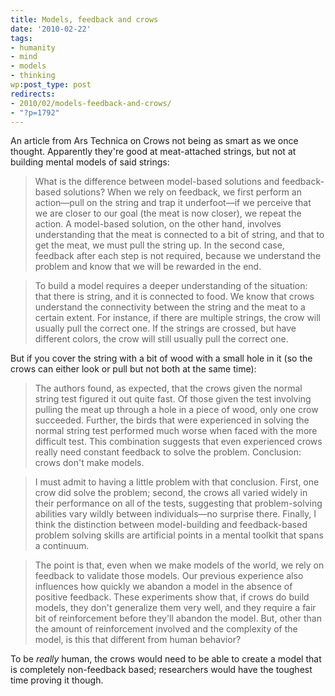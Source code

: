 ```yaml
---
title: Models, feedback and crows
date: '2010-02-22'
tags:
- humanity
- mind
- models
- thinking
wp:post_type: post
redirects:
- 2010/02/models-feedback-and-crows/
- "?p=1792"
---
```


An article from Ars Technica on Crows not being as smart as we once thought. Apparently they're good at meat-attached strings, but not at building mental models of said strings:

> What is the difference between model-based solutions and feedback-based solutions? When we rely on feedback, we first perform an action—pull on the string and trap it underfoot—if we perceive that we are closer to our goal (the meat is now closer), we repeat the action. A model-based solution, on the other hand, involves understanding that the meat is connected to a bit of string, and that to get the meat, we must pull the string up. In the second case, feedback after each step is not required, because we understand the problem and know that we will be rewarded in the end.

>

> To build a model requires a deeper understanding of the situation: that there is string, and it is connected to food. We know that crows understand the connectivity between the string and the meat to a certain extent. For instance, if there are multiple strings, the crow will usually pull the correct one. If the strings are crossed, but have different colors, the crow will still usually pull the correct one.

But if you cover the string with a bit of wood with a small hole in it (so the crows can either look or pull but not both at the same time):

> The authors found, as expected, that the crows given the normal string test figured it out quite fast. Of those given the test involving pulling the meat up through a hole in a piece of wood, only one crow succeeded. Further, the birds that were experienced in solving the normal string test performed much worse when faced with the more difficult test. This combination suggests that even experienced crows really need constant feedback to solve the problem. Conclusion: crows don't make models.

>

> I must admit to having a little problem with that conclusion. First, one crow did solve the problem; second, the crows all varied widely in their performance on all of the tests, suggesting that problem-solving abilities vary wildly between individuals—no surprise there. Finally, I think the distinction between model-building and feedback-based problem solving skills are artificial points in a mental toolkit that spans a continuum.

>

> The point is that, even when we make models of the world, we rely on feedback to validate those models. Our previous experience also influences how quickly we abandon a model in the absence of positive feedback. These experiments show that, if crows do build models, they don't generalize them very well, and they require a fair bit of reinforcement before they'll abandon the model. But, other than the amount of reinforcement involved and the complexity of the model, is this that different from human behavior?

To be _really_ human, the crows would need to be able to create a model that is completely non-feedback based; researchers would have the toughest time proving it though.
